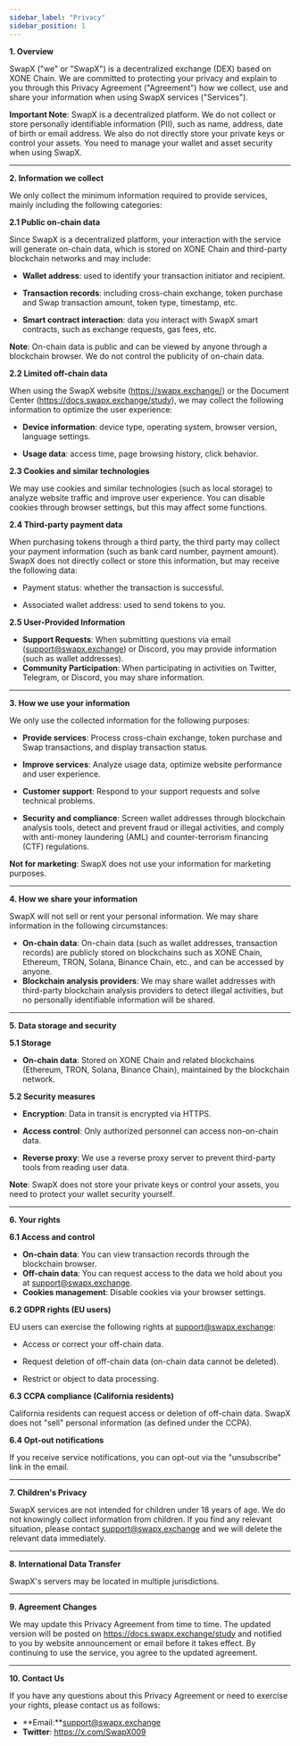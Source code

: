 ```yaml
---
sidebar_label: "Privacy"
sidebar_position: 1
---
```


**1. Overview**

SwapX ("we" or "SwapX") is a decentralized exchange (DEX) based on XONE Chain. We are committed to protecting your privacy and explain to you through this Privacy Agreement ("Agreement") how we collect, use and share your information when using SwapX services ("Services").

**Important Note**: SwapX is a decentralized platform. We do not collect or store personally identifiable information (PII), such as name, address, date of birth or email address. We also do not directly store your private keys or control your assets. You need to manage your wallet and asset security when using SwapX.

---

**2. Information we collect**

We only collect the minimum information required to provide services, mainly including the following categories:

**2.1 Public on-chain data**

Since SwapX is a decentralized platform, your interaction with the service will generate on-chain data, which is stored on XONE Chain and third-party blockchain networks and may include:

- **Wallet address**: used to identify your transaction initiator and recipient.

- **Transaction records**: including cross-chain exchange, token purchase and Swap transaction amount, token type, timestamp, etc.

- **Smart contract interaction**: data you interact with SwapX smart contracts, such as exchange requests, gas fees, etc.

**Note**: On-chain data is public and can be viewed by anyone through a blockchain browser. We do not control the publicity of on-chain data.

**2.2 Limited off-chain data**

When using the SwapX website (https://swapx.exchange/) or the Document Center (https://docs.swapx.exchange/study), we may collect the following information to optimize the user experience:

- **Device information**: device type, operating system, browser version, language settings.

- **Usage data**: access time, page browsing history, click behavior.

**2.3 Cookies and similar technologies**

We may use cookies and similar technologies (such as local storage) to analyze website traffic and improve user experience. You can disable cookies through browser settings, but this may affect some functions.

**2.4 Third-party payment data**

When purchasing tokens through a third party, the third party may collect your payment information (such as bank card number, payment amount). SwapX does not directly collect or store this information, but may receive the following data:

- Payment status: whether the transaction is successful.

- Associated wallet address: used to send tokens to you.

**2.5 User-Provided Information**

- **Support Requests**: When submitting questions via email (support@swapx.exchange) or Discord, you may provide information (such as wallet addresses).
- **Community Participation**: When participating in activities on Twitter, Telegram, or Discord, you may share information.

---
**3. How we use your information**

We only use the collected information for the following purposes:

- **Provide services**: Process cross-chain exchange, token purchase and Swap transactions, and display transaction status.

- **Improve services**: Analyze usage data, optimize website performance and user experience.

- **Customer support**: Respond to your support requests and solve technical problems.

- **Security and compliance**: Screen wallet addresses through blockchain analysis tools, detect and prevent fraud or illegal activities, and comply with anti-money laundering (AML) and counter-terrorism financing (CTF) regulations.

**Not for marketing**: SwapX does not use your information for marketing purposes.

---

**4. How we share your information**

SwapX will not sell or rent your personal information. We may share information in the following circumstances:

- **On-chain data**: On-chain data (such as wallet addresses, transaction records) are publicly stored on blockchains such as XONE Chain, Ethereum, TRON, Solana, Binance Chain, etc., and can be accessed by anyone.
- **Blockchain analysis providers**: We may share wallet addresses with third-party blockchain analysis providers to detect illegal activities, but no personally identifiable information will be shared.

---

**5. Data storage and security**

**5.1 Storage**

- **On-chain data**: Stored on XONE Chain and related blockchains (Ethereum, TRON, Solana, Binance Chain), maintained by the blockchain network.

**5.2 Security measures**

- **Encryption**: Data in transit is encrypted via HTTPS.

- **Access control**: Only authorized personnel can access non-on-chain data.

- **Reverse proxy**: We use a reverse proxy server to prevent third-party tools from reading user data.

**Note**: SwapX does not store your private keys or control your assets, you need to protect your wallet security yourself.

---

**6. Your rights**

**6.1 Access and control**

- **On-chain data**: You can view transaction records through the blockchain browser.
- **Off-chain data**: You can request access to the data we hold about you at support@swapx.exchange.
- **Cookies management**: Disable cookies via your browser settings.

**6.2 GDPR rights (EU users)**

EU users can exercise the following rights at support@swapx.exchange:

- Access or correct your off-chain data.

- Request deletion of off-chain data (on-chain data cannot be deleted).

- Restrict or object to data processing.

**6.3 CCPA compliance (California residents)**

California residents can request access or deletion of off-chain data. SwapX does not "sell" personal information (as defined under the CCPA).

**6.4 Opt-out notifications**

If you receive service notifications, you can opt-out via the "unsubscribe" link in the email.

---

**7. Children's Privacy**

SwapX services are not intended for children under 18 years of age. We do not knowingly collect information from children. If you find any relevant situation, please contact support@swapx.exchange and we will delete the relevant data immediately.

---

**8. International Data Transfer**

SwapX's servers may be located in multiple jurisdictions.

---

**9. Agreement Changes**

We may update this Privacy Agreement from time to time. The updated version will be posted on https://docs.swapx.exchange/study and notified to you by website announcement or email before it takes effect. By continuing to use the service, you agree to the updated agreement.

---

**10. Contact Us**

If you have any questions about this Privacy Agreement or need to exercise your rights, please contact us as follows:

- **Email:**support@swapx.exchange
- **Twitter**: https://x.com/SwapX009